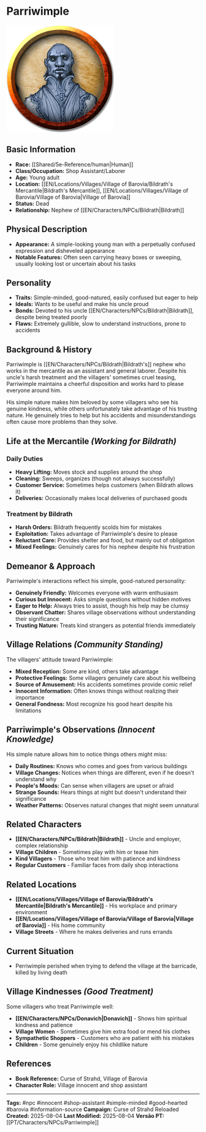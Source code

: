 # Parriwimple


![Parriwimple](assets/images/characters/Parriwimple.webp)

## Basic Information
- **Race:** [[Shared/5e-Reference/human|Human]]
- **Class/Occupation:** Shop Assistant/Laborer
- **Age:** Young adult
- **Location:** [[EN/Locations/Villages/Village of Barovia/Bildrath's Mercantile|Bildrath's Mercantile]], [[EN/Locations/Villages/Village of Barovia/Village of Barovia|Village of Barovia]]
- **Status:** Dead
- **Relationship:** Nephew of [[EN/Characters/NPCs/Bildrath|Bildrath]]

## Physical Description
- **Appearance:** A simple-looking young man with a perpetually confused expression and disheveled appearance
- **Notable Features:** Often seen carrying heavy boxes or sweeping, usually looking lost or uncertain about his tasks

## Personality
- **Traits:** Simple-minded, good-natured, easily confused but eager to help
- **Ideals:** Wants to be useful and make his uncle proud
- **Bonds:** Devoted to his uncle [[EN/Characters/NPCs/Bildrath|Bildrath]], despite being treated poorly
- **Flaws:** Extremely gullible, slow to understand instructions, prone to accidents

## Background & History
Parriwimple is [[EN/Characters/NPCs/Bildrath|Bildrath's]] nephew who works in the mercantile as an assistant and general laborer. Despite his uncle's harsh treatment and the villagers' sometimes cruel teasing, Parriwimple maintains a cheerful disposition and works hard to please everyone around him.

His simple nature makes him beloved by some villagers who see his genuine kindness, while others unfortunately take advantage of his trusting nature. He genuinely tries to help but his accidents and misunderstandings often cause more problems than they solve.

## Life at the Mercantile *(Working for Bildrath)*
### Daily Duties
- **Heavy Lifting:** Moves stock and supplies around the shop
- **Cleaning:** Sweeps, organizes (though not always successfully)
- **Customer Service:** Sometimes helps customers (when Bildrath allows it)
- **Deliveries:** Occasionally makes local deliveries of purchased goods

### Treatment by Bildrath
- **Harsh Orders:** Bildrath frequently scolds him for mistakes
- **Exploitation:** Takes advantage of Parriwimple's desire to please
- **Reluctant Care:** Provides shelter and food, but mainly out of obligation
- **Mixed Feelings:** Genuinely cares for his nephew despite his frustration

## Demeanor & Approach
Parriwimple's interactions reflect his simple, good-natured personality:
- **Genuinely Friendly:** Welcomes everyone with warm enthusiasm
- **Curious but Innocent:** Asks simple questions without hidden motives
- **Eager to Help:** Always tries to assist, though his help may be clumsy
- **Observant Chatter:** Shares village observations without understanding their significance
- **Trusting Nature:** Treats kind strangers as potential friends immediately

## Village Relations *(Community Standing)*
The villagers' attitude toward Parriwimple:
- **Mixed Reception:** Some are kind, others take advantage
- **Protective Feelings:** Some villagers genuinely care about his wellbeing
- **Source of Amusement:** His accidents sometimes provide comic relief
- **Innocent Information:** Often knows things without realizing their importance
- **General Fondness:** Most recognize his good heart despite his limitations

## Parriwimple's Observations *(Innocent Knowledge)*
His simple nature allows him to notice things others might miss:
- **Daily Routines:** Knows who comes and goes from various buildings
- **Village Changes:** Notices when things are different, even if he doesn't understand why
- **People's Moods:** Can sense when villagers are upset or afraid
- **Strange Sounds:** Hears things at night but doesn't understand their significance
- **Weather Patterns:** Observes natural changes that might seem unnatural

## Related Characters
- **[[EN/Characters/NPCs/Bildrath|Bildrath]]** - Uncle and employer, complex relationship
- **Village Children** - Sometimes play with him or tease him
- **Kind Villagers** - Those who treat him with patience and kindness
- **Regular Customers** - Familiar faces from daily shop interactions

## Related Locations
- **[[EN/Locations/Villages/Village of Barovia/Bildrath's Mercantile|Bildrath's Mercantile]]** - His workplace and primary environment
- **[[EN/Locations/Villages/Village of Barovia/Village of Barovia|Village of Barovia]]** - His home community
- **Village Streets** - Where he makes deliveries and runs errands

## Current Situation
- Perriwimple perished when trying to defend the village at the barricade, killed by living death

## Village Kindnesses *(Good Treatment)*
Some villagers who treat Parriwimple well:
- **[[EN/Characters/NPCs/Donavich|Donavich]]** - Shows him spiritual kindness and patience
- **Village Women** - Sometimes give him extra food or mend his clothes
- **Sympathetic Shoppers** - Customers who are patient with his mistakes
- **Children** - Some genuinely enjoy his childlike nature

## References
- **Book Reference:** Curse of Strahd, Village of Barovia
- **Character Role:** Village innocent and shop assistant

---
**Tags:** #npc #innocent #shop-assistant #simple-minded #good-hearted #barovia #information-source
**Campaign:** Curse of Strahd Reloaded
**Created:** 2025-08-04
**Last Modified:** 2025-08-04
**Versão PT:** [[PT/Characters/NPCs/Parriwimple]]